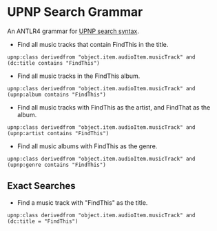 # UPNP Search Grammar

An ANTLR4 grammar for [UPNP search syntax](http://upnp.org/specs/av/UPnP-av-ContentDirectory-v2-Service.pdf).

* Find all music tracks that contain FindThis in the title.

```
upnp:class derivedfrom "object.item.audioItem.musicTrack" and (dc:title contains "FindThis")
```


* Find all music tracks in the FindThis album.

```
upnp:class derivedfrom "object.item.audioItem.musicTrack" and (upnp:album contains "FindThis")
```

* Find all music tracks with FindThis as the artist, and FindThat as the album.

```
upnp:class derivedfrom "object.item.audioItem.musicTrack" and (upnp:artist contains "FindThis")
```

* Find all music albums with FindThis as the genre.

```
upnp:class derivedfrom "object.item.audioItem.musicTrack" and (upnp:genre contains "FindThis")
```

## Exact Searches

* Find a music track with "FindThis" as the title.

```
upnp:class derivedfrom "object.item.audioItem.musicTrack" and (dc:title = "FindThis")
```
